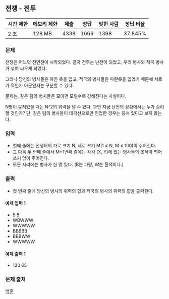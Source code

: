 ## 전쟁 - 전투
 
|시간 제한|	메모리 제한|	제출|	정답|	맞힌 사람|	정답 비율|
|---|---|---|---|---|---|
|2 초|	128 MB|	4338|	1669|	1398|	37.845%|

### 문제
전쟁은 어느덧 전면전이 시작되었다. 결국 전투는 난전이 되었고, 우리 병사와 적국 병사가 섞여 싸우게 되었다.

그러나 당신의 병사들은 하얀 옷을 입고, 적국의 병사들은 파란옷을 입었기 때문에 서로가 적인지 아군인지는 구분할 수 있다.

문제는, 같은 팀의 병사들은 모이면 모일수록 강해진다는 사실이다.

N명이 뭉쳐있을 때는 N^2의 위력을 낼 수 있다. 과연 지금 난전의 상황에서는 누가 승리할 것인가? 단, 같은 팀의 병사들이 대각선으로만 인접한 경우는 뭉쳐 있다고 보지 않는다.

### 입력
- 첫째 줄에는 전쟁터의 가로 크기 N, 세로 크기 M(1 ≤ N, M ≤ 100)이 주어진다. 
- 그 다음 두 번째 줄에서 M+1번째 줄에는 각각 (X, Y)에 있는 병사들의 옷색이 띄어쓰기 없이 주어진다. 
- 모든 자리에는 병사가 한 명 있다. (B는 파랑, W는 흰색이다.)

### 출력
- 첫 번째 줄에 당신의 병사의 위력의 합과 적국의 병사의 위력의 합을 출력한다.

#### 예제 입력 1 
- 5 5
- WBWWW
- WWWWW
- BBBBB
- BBBWW
- WWWWW

#### 예제 출력 1 
- 130 65

### 문제 출처
[백준](https://www.acmicpc.net/problem/1303)